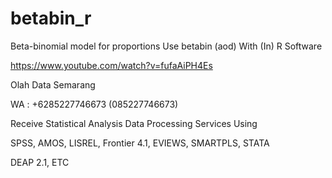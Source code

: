 # betabin_r
Beta-binomial model for proportions Use betabin (aod) With (In) R Software

https://www.youtube.com/watch?v=fufaAiPH4Es

Olah Data Semarang

WA : +6285227746673 (085227746673)

Receive Statistical Analysis Data Processing Services Using

SPSS, AMOS, LISREL, Frontier 4.1, EVIEWS, SMARTPLS, STATA

DEAP 2.1, ETC
